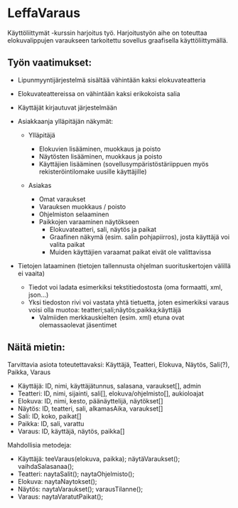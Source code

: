 # LeffaVaraus

Käyttöliittymät -kurssin harjoitus työ.
Harjoitustyön aihe on toteuttaa elokuvalippujen varaukseen tarkoitettu sovellus graafisella käyttöliittymällä.

## Työn vaatimukset:

* Lipunmyyntijärjestelmä sisältää vähintään kaksi elokuvateatteria

* Elokuvateattereissa on vähintään kaksi erikokoista salia

* Käyttäjät kirjautuvat järjestelmään

* Asiakkaanja ylläpitäjän näkymät:

  * Ylläpitäjä
    * Elokuvien lisääminen, muokkaus ja poisto
    * Näytösten lisääminen, muokkaus ja poisto
    * Käyttäjien lisääminen (sovellusympäristöstäriippuen myös rekisteröintilomake uusille käyttäjille)

  * Asiakas
    * Omat varaukset
    * Varauksen muokkaus / poisto
    * Ohjelmiston selaaminen
    * Paikkojen varaaminen näytökseen
      * Elokuvateatteri, sali, näytös ja paikat
      * Graafinen näkymä (esim. salin pohjapiirros), josta käyttäjä voi valita paikat
      * Muiden käyttäjien varaamat paikat eivät ole valittavissa

* Tietojen lataaminen (tietojen tallennusta ohjelman suorituskertojen välillä ei vaaita)
  * Tiedot voi ladata esimerkiksi tekstitiedostosta (oma formaatti, xml, json...)
  * Yksi tiedoston rivi voi vastata yhtä tietuetta, joten esimerkiksi varaus voisi olla muotoa: teatteri;sali;näytös;paikka;käyttäjä
    * Valmiiden merkkauskielten (esim. xml) etuna ovat olemassaolevat jäsentimet


## Näitä mietin:

Tarvittavia asiota toteutettavaksi: Käyttäjä, Teatteri, Elokuva, Näytös, Sali(?), Paikka, Varaus

* Käyttäjä: ID, nimi, käyttäjätunnus, salasana, varaukset[], admin
* Teatteri: ID, nimi, sijainti, sali[], elokuva/ohjelmisto[], aukioloajat
* Elokuva: ID, nimi, kesto, päänäyttelijä, näytökset[]
* Näytös: ID, teatteri, sali, alkamasAika, varaukset[]
* Sali: ID, koko, paikat[]
* Paikka: ID, sali, varattu
* Varaus: ID, käyttäjä, näytös, paikka[]

Mahdollisia metodeja:

* Käyttäjä: teeVaraus(elokuva, paikka); näytäVaraukset(); vaihdaSalasanaa();
* Teatteri: naytaSalit(); naytaOhjelmisto();
* Elokuva: naytaNaytokset();
* Näytös: naytaVaraukset(); varausTilanne();
* Varaus: naytaVaratutPaikat();

